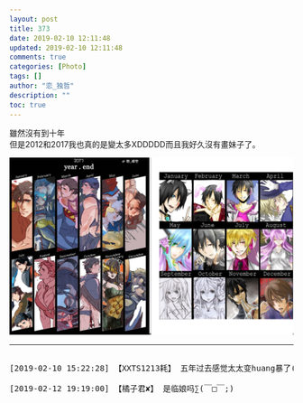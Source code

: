 ```yaml
---
layout: post
title: 373
date: 2019-02-10 12:11:48
updated: 2019-02-10 12:11:48
comments: true
categories: [Photo]
tags: []
author: "恋_独哲"
description: ""
toc: true
---
```


<p>雖然沒有到十年<br />但是2012和2017我也真的是變太多XDDDDD而且我好久沒有畫妹子了。<br /></p>

![](https://raw.githubusercontent.com/alicewish/maple50821/master/img_YW5MWVN1NEpoZFhTMnNoY25aamw4RkZmMlgzUXRaYXF5RDF0cmRKbVp5TlVjQmU0ek5OTHBnPT0.jpg)

---

<pre>

[2019-02-10 15:22:28] 【XXTS1213耗】 五年过去感觉太太变huang暴了(◐‿◑)﻿（失智发言，没有恶意）

[2019-02-12 19:19:00] 【橘子君✘】 是临娘吗∑(￣□￣;)

</pre>